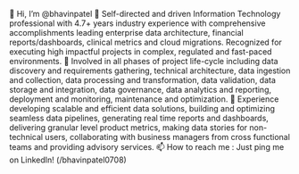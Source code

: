 👋 Hi, I’m @bhavinpatel
👀 Self-directed and driven Information Technology professional with 4.7+ years industry experience with comprehensive accomplishments leading enterprise data architecture, financial reports/dashboards, clinical metrics and cloud migrations. Recognized for executing high impactful projects in complex, regulated and fast-paced environments.
🌱 Involved in all phases of project life-cycle including data discovery and requirements gathering, technical architecture, data ingestion and collection, data processing 
and transformation, data validation, data storage and integration, data governance, data analytics and reporting, deployment and monitoring, maintenance and optimization. 
💞️ Experience developing scalable and efficient data solutions, building and optimizing seamless data pipelines, generating real time reports and dashboards, delivering granular level product metrics, making data stories for non-technical users, collaborating with business managers from cross functional teams and providing advisory services.
📫 How to reach me : Just ping me on LinkedIn! (/bhavinpatel0708)
